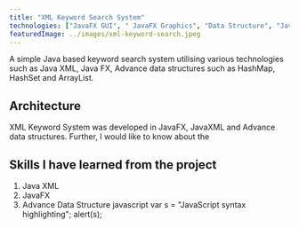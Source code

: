 ```yaml
---
title: "XML Keyword Search System"
technologies: ["JavaFX GUI", " JavaFX Graphics", "Data Structure", "Java XML"]
featuredImage: ../images/xml-keyword-search.jpeg
---
```


A simple Java based keyword search system utilising various technologies such as
Java XML, Java FX, Advance data structures such as HashMap, HashSet and ArrayList.

## Architecture

XML Keyword System was developed in JavaFX, JavaXML and Advance data structures. Further, I would like to know about the

## Skills I have learned from the project

1. Java XML
2. JavaFX
3. Advance Data Structure
   javascript
   var s = "JavaScript syntax highlighting";
   alert(s);
